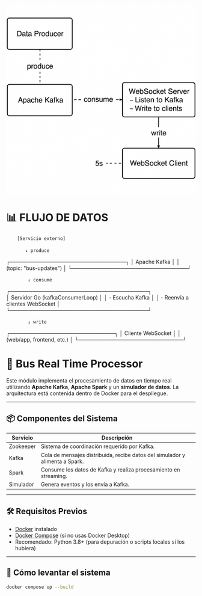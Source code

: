 ![UML bus real time processor](./assets/umlbus.png)



#  📊 FLUJO DE DATOS

        [Servicio externo]

           ↓ produce

   ┌───────────────────────────────┐
   │        Apache Kafka           │
   │    (topic: "bus-updates")     │
   └───────────────────────────────┘

            ↓ consume

┌─────────────────────────────────────┐  
│ Servidor Go (kafkaConsumerLoop)     │
│  - Escucha Kafka                    │
│  - Reenvía a clientes WebSocket     │
└─────────────────────────────────────┘

            ↓ write
            
   ┌────────────────────────────┐
   │    Cliente WebSocket       │
   │ (web/app, frontend, etc.)  │
   └────────────────────────────┘

# 🚌 Bus Real Time Processor

Este módulo implementa el procesamiento de datos en tiempo real utilizando **Apache Kafka**, **Apache Spark** y un **simulador de datos**. La arquitectura está contenida dentro de Docker para el despliegue.

---

## 📦 Componentes del Sistema

| Servicio     | Descripción                                                                 |
|--------------|------------------------------------------------------------------------------|
| Zookeeper    | Sistema de coordinación requerido por Kafka.                                |
| Kafka        | Cola de mensajes distribuida, recibe datos del simulador y alimenta a Spark.|
| Spark        | Consume los datos de Kafka y realiza procesamiento en streaming.            |
| Simulador    | Genera eventos y los envía a Kafka. |

---

## 🛠️ Requisitos Previos

- [Docker](https://www.docker.com/get-started) instalado
- [Docker Compose](https://docs.docker.com/compose/) (si no usas Docker Desktop)
- Recomendado: Python 3.8+ (para depuración o scripts locales si los hubiera)

---

## 🚀 Cómo levantar el sistema

```bash
docker compose up --build
